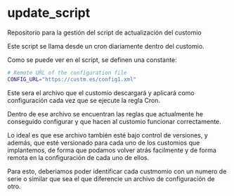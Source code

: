 # update_script
Repositorio para la gestión del script de actualización del customio

Este script se llama desde un cron diariamente dentro del customio.

Como se puede ver en el script, se definen una constante:

```BASH
# Remote URL of the configuration file
CONFIG_URL="https://custm.es/config1.xml"
```

Este sera el archivo que el customio descargará y aplicará como configuración cada vez que se ejecute la regla Cron. 

Dentro de ese archivo se encuentran las reglas que actualmente he conseguido configurar y que hacen al customio funcionar correctamente. 

Lo ideal es que ese archivo también esté bajo control de versiones, y además, que esté versionado para cada uno de los customios que implantemos, de forma que podamos volver atrás facilmente y de forma remota en la configuración de cada uno de ellos.

Para esto, deberiamos poder identificar cada custmomio con un numero de serie o similar que sea el que diferencie un archivo de configuración de otro.

